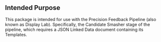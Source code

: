 ## Intended Purpose
This package is intended for use with the Precision Feedback Pipeline (also known as Display Lab).
Specifically, the Candidate Smasher stage of the pipeline, which requires a JSON Linked Data document containing its Templates.
